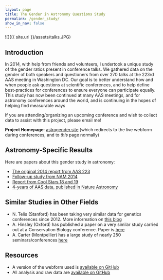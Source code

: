 ```yaml
---
layout: page
title: The Gender in Astronomy Questions Study
permalink: /gender_study/
show_in_nav: false
---
```


![]({{ site.url }}/assets/talks.JPG)

## Introduction

In 2014, with help from friends and volunteers, I undertook a unique study of the gender ratios present in conference talks. We gathered data on the gender of both speakers and questioners from over 270 talks at the 223rd AAS meeting in Washington DC. Our goal is to better understand how and when people ask questions at scientific conferences, and to help define best-practices for conferences to ensure everyone can participate equally. This study has now been continued at many AAS meetings, and for astronomy conferences around the world, and is continuing in the hopes of helping find measurable ways

If you are attending/organizing an upcoming conference and wish to collect data to assist with this project, please email me!

**Project Homepage**: [astrogender.site](http://astrogender.site)
(which redirects to the live webform during conferences, and to *this* page normally)

## Astronomy-Specific Results

Here are papers about this gender study in astronomy:

- [The original 2014 report from AAS 223](http://arxiv.org/abs/1403.3091)
- [Follow-up study from NAM 2014](http://astrogeo.oxfordjournals.org/content/55/6/6.8)
- [Report from Cool Stars 18 and 19](https://arxiv.org/abs/1704.05260)
- [4-years of AAS data, published in Nature Astronomy](http://adsabs.harvard.edu/abs/2017NatAs...1E.153S)


## Similar Studies in Other Fields

- N. Telis (Stanford) has been taking very similar data for genetics conferences since 2012. More information on [this blog](https://telis.blog/2017/10/04/frequently-asked-questions-about-questions/)
- A. Hinsley (Oxford) has published a paper on a very similar study carried out at a Conservation Biology conference. Paper is [here](https://doi.org/10.1371/journal.pone.0185534)
- A. Carter (Montpellier) has a large study of nearly 250 seminars/conferences [here](https://arxiv.org/abs/1711.10985)


## Resources

- A version of the webform used is [available on GitHub](https://github.com/jradavenport/gender-web-form)
- All analysis and raw data are [available on GitHub](https://github.com/jradavenport/Gender-in-Astro)

